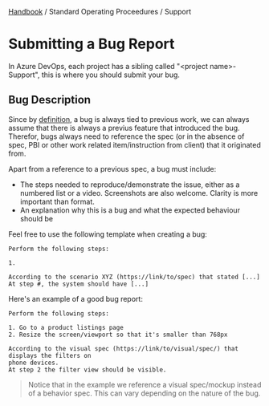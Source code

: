 [Handbook](../../README.md) / Standard Operating Proceedures / Support

# Submitting a Bug Report

In Azure DevOps, each project has a sibling called "&lt;project name&gt;-Support", this is where you should submit your bug.

## Bug Description

Since by [definition](../../definitions/bug.md), a bug is always tied to previous work, we can always assume that there is always a previus feature that introduced the bug. Therefor, bugs always need to reference the spec (or in the absence of spec, PBI or other work related item/instruction from client) that it originated from.

Apart from a reference to a previous spec, a bug must include:

- The steps needed to reproduce/demonstrate the issue, either as a numbered list or a video. Screenshots are also welcome. Clarity is more important than format.
- An explanation why this is a bug and what the expected behaviour should be

Feel free to use the following template when creating a bug:

```
Perform the following steps:

1.

According to the scenario XYZ (https://link/to/spec) that stated [...]
At step #, the system should have [...]
```

Here's an example of a good bug report:

```
Perform the following steps:

1. Go to a product listings page
2. Resize the screen/viewport so that it's smaller than 768px

According to the visual spec (https://link/to/visual/spec/) that displays the filters on
phone devices.
At step 2 the filter view should be visible.
```

> Notice that in the example we reference a visual spec/mockup instead of a behavior spec. This can vary depending on the nature of the bug.